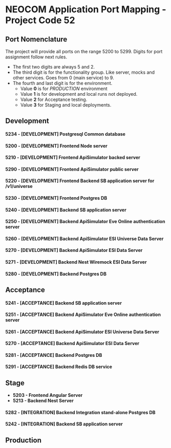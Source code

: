 # NEOCOM Application Port Mapping - Project Code 52
## Port Nomenclature
The project will provide all ports on the range 5200 to 5299. Digits for port assignment follow next rules.
- The first two digits are always 5 and 2.
- The third digit is for the functionality group. Like server, mocks and other services. Goes from 0 (main service) to 9.
- The fourth and last digit is for the environment.
    * Value **0** is for *PRODUCTION* environment
    * Value **1** is for development and local runs not deployed. 
    * Value **2** for Acceptance testing.
    * Value **3** for Staging and local deployments.

## Development
#### 5234 - [DEVELOPMENT] Postgresql Common database

#### 5200 - [DEVELOPMENT] Frontend Node server
#### 5210 - [DEVELOPMENT] Frontend ApiSimulator backed server
#### 5290 - [DEVELOPMENT] Frontend ApiSimulator public server
#### 5220 - [DEVELOPMENT] Frontend Backend SB application server for /v1/universe
#### 5230 - [DEVELOPMENT] Frontend Postgres DB
#### 5240 - [DEVELOPMENT] Backend SB application server
#### 5250 - [DEVELOPMENT] Backend ApiSimulator Eve Online authentication server
#### 5260 - [DEVELOPMENT] Backend ApiSimulator ESI Universe Data Server
#### 5270 - [DEVELOPMENT] Backend ApiSimulator ESI Data Server
#### 5271 - [DEVELOPMENT] Backend Nest Wiremock ESI Data Server
#### 5280 - [DEVELOPMENT] Backend Postgres DB

## Acceptance

#### 5241 - [ACCEPTANCE] Backend SB application server
#### 5251 - [ACCEPTANCE] Backend ApiSimulator Eve Online authentication server
#### 5261 - [ACCEPTANCE] Backend ApiSimulator ESI Universe Data Server
#### 5270 - [ACCEPTANCE] Backend ApiSimulator ESI Data Server
#### 5281 - [ACCEPTANCE] Backend Postgres DB
#### 5291 - [ACCEPTANCE] Backend Redis DB service

## Stage
- **5203 - Frontend Angular Server**
- **5213 - Backend Nest Server**

#### 5282 - [INTEGRATION] Backend Integration stand-alone Postgres DB
#### 5242 - [INTEGRATION] Backend SB application server

## Production
